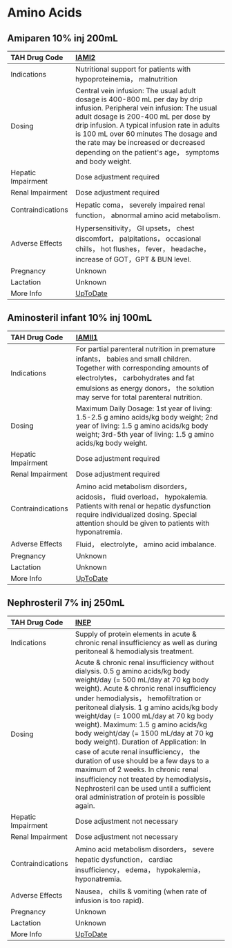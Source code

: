 # Amino Acids

## Amiparen 10% inj 200mL

| TAH Drug Code      | [IAMI2](https://www.tahsda.org.tw/drugs/hissearch.php?drug_code=IAMI2)                                                                                                                                                                                                                                                                                       |
|:-------------------|:-------------------------------------------------------------------------------------------------------------------------------------------------------------------------------------------------------------------------------------------------------------------------------------------------------------------------------------------------------------|
| Indications        | Nutritional support for patients with hypoproteinemia， malnutrition                                                                                                                                                                                                                                                                                         |
| Dosing             | Central vein infusion: The usual adult dosage is 400-800 mL per day by drip infusion. Peripheral vein infusion: The usual adult dosage is 200-400 mL per dose by drip infusion. A typical infusion rate in adults is 100 mL over 60 minutes The dosage and the rate may be increased or decreased depending on the patient's age， symptoms and body weight. |
| Hepatic Impairment | Dose adjustment required                                                                                                                                                                                                                                                                                                                                     |
| Renal Impairment   | Dose adjustment required                                                                                                                                                                                                                                                                                                                                     |
| Contraindications  | Hepatic coma， severely impaired renal function， abnormal amino acid metabolism.                                                                                                                                                                                                                                                                            |
| Adverse Effects    | Hypersensitivity， GI upsets， chest discomfort， palpitations， occasional chills， hot flushes， fever， headache， increase of GOT，GPT & BUN level.                                                                                                                                                                                                      |
| Pregnancy          | Unknown                                                                                                                                                                                                                                                                                                                                                      |
| Lactation          | Unknown                                                                                                                                                                                                                                                                                                                                                      |
| More Info          | [UpToDate](https://www.uptodate.com/contents/amino-acids-solutions-for-parenteral-nutrition-drug-information)                                                                                                                                                                                                                                                |

## Aminosteril infant 10% inj 100mL

| TAH Drug Code      | [IAMII1](https://www.tahsda.org.tw/drugs/hissearch.php?drug_code=IAMII1)                                                                                                                                                                           |
|:-------------------|:---------------------------------------------------------------------------------------------------------------------------------------------------------------------------------------------------------------------------------------------------|
| Indications        | For partial parenteral nutrition in premature infants， babies and small children. Together with corresponding amounts of electrolytes， carbohydrates and fat emulsions as energy donors， the solution may serve for total parenteral nutrition. |
| Dosing             | Maximum Daily Dosage: 1st year of living: 1.5-2.5 g amino acids/kg body weight; 2nd year of living: 1.5 g amino acids/kg body weight; 3rd-5th year of living: 1.5 g amino acids/kg body weight.                                                    |
| Hepatic Impairment | Dose adjustment required                                                                                                                                                                                                                           |
| Renal Impairment   | Dose adjustment required                                                                                                                                                                                                                           |
| Contraindications  | Amino acid metabolism disorders， acidosis， fluid overload， hypokalemia. Patients with renal or hepatic dysfunction require individualized dosing. Special attention should be given to patients with hyponatremia.                              |
| Adverse Effects    | Fluid， electrolyte， amino acid imbalance.                                                                                                                                                                                                        |
| Pregnancy          | Unknown                                                                                                                                                                                                                                            |
| Lactation          | Unknown                                                                                                                                                                                                                                            |
| More Info          | [UpToDate](https://www.uptodate.com/contents/amino-acids-solutions-for-parenteral-nutrition-drug-information)                                                                                                                                      |

## Nephrosteril 7% inj 250mL

| TAH Drug Code      | [INEP](https://www.tahsda.org.tw/drugs/hissearch.php?drug_code=INEP)                                                                                                                                                                                                                                                                                                                                                                                                                                                                                                                                                                                                                      |
|:-------------------|:------------------------------------------------------------------------------------------------------------------------------------------------------------------------------------------------------------------------------------------------------------------------------------------------------------------------------------------------------------------------------------------------------------------------------------------------------------------------------------------------------------------------------------------------------------------------------------------------------------------------------------------------------------------------------------------|
| Indications        | Supply of protein elements in acute & chronic renal insufficiency as well as during peritoneal & hemodialysis treatment.                                                                                                                                                                                                                                                                                                                                                                                                                                                                                                                                                                  |
| Dosing             | Acute & chronic renal insufficiency without dialysis. 0.5 g amino acids/kg body weight/day (= 500 mL/day at 70 kg body weight). Acute & chronic renal insufficiency under hemodialysis， hemofiltration or peritoneal dialysis. 1 g amino acids/kg body weight/day (= 1000 mL/day at 70 kg body weight). Maximum: 1.5 g amino acids/kg body weight/day (= 1500 mL/day at 70 kg body weight). Duration of Application: In case of acute renal insufficiency， the duration of use should be a few days to a maximum of 2 weeks. In chronic renal insufficiency not treated by hemodialysis， Nephrosteril can be used until a sufficient oral administration of protein is possible again. |
| Hepatic Impairment | Dose adjustment not necessary                                                                                                                                                                                                                                                                                                                                                                                                                                                                                                                                                                                                                                                             |
| Renal Impairment   | Dose adjustment not necessary                                                                                                                                                                                                                                                                                                                                                                                                                                                                                                                                                                                                                                                             |
| Contraindications  | Amino acid metabolism disorders， severe hepatic dysfunction， cardiac insufficiency， edema， hypokalemia， hyponatremia.                                                                                                                                                                                                                                                                                                                                                                                                                                                                                                                                                                |
| Adverse Effects    | Nausea， chills & vomiting (when rate of infusion is too rapid).                                                                                                                                                                                                                                                                                                                                                                                                                                                                                                                                                                                                                          |
| Pregnancy          | Unknown                                                                                                                                                                                                                                                                                                                                                                                                                                                                                                                                                                                                                                                                                   |
| Lactation          | Unknown                                                                                                                                                                                                                                                                                                                                                                                                                                                                                                                                                                                                                                                                                   |
| More Info          | [UpToDate](https://www.uptodate.com/contents/amino-acids-solutions-for-parenteral-nutrition-drug-information)                                                                                                                                                                                                                                                                                                                                                                                                                                                                                                                                                                             |

